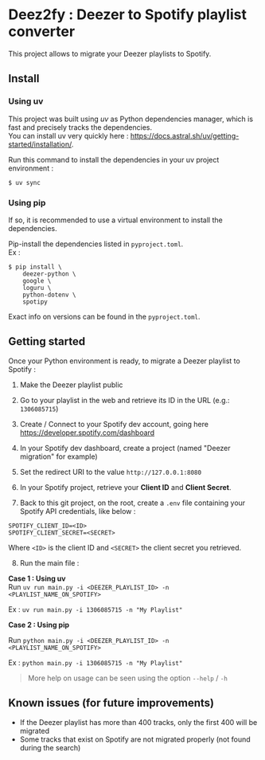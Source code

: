 # Deez2fy : Deezer to Spotify playlist converter

This project allows to migrate your Deezer playlists to Spotify.

## Install

### Using uv
This project was built using *uv* as Python dependencies manager, which is fast and precisely tracks the dependencies.  
You can install uv very quickly here : https://docs.astral.sh/uv/getting-started/installation/.

Run this command to install the dependencies in your uv project environment :
```
$ uv sync
```

### Using pip
If so, it is recommended to use a virtual environment to install the dependencies.  

Pip-install the dependencies listed in `pyproject.toml`.  
Ex :   
```
$ pip install \
    deezer-python \
    google \
    loguru \
    python-dotenv \
    spotipy
```

Exact info on versions can be found in the `pyproject.toml`. 


## Getting started

Once your Python environment is ready, to migrate a Deezer playlist to Spotify :

1. Make the Deezer playlist public

2. Go to your playlist in the web and retrieve its ID in the URL (e.g.: `1306085715`)

3. Create / Connect to your Spotify dev account, going here https://developer.spotify.com/dashboard 

4. In your Spotify dev dashboard, create a project (named "Deezer migration" for example)

5. Set the redirect URI to the value `http://127.0.0.1:8080`

6. In your Spotify project, retrieve your **Client ID** and **Client Secret**.

7. Back to this git project, on the root, create a `.env` file containing your Spotify API credentials, like below :
```
SPOTIFY_CLIENT_ID=<ID>
SPOTIFY_CLIENT_SECRET=<SECRET>
```
Where `<ID>` is the client ID and `<SECRET>` the client secret you retrieved.

8. Run the main file :  

**Case 1 : Using uv**  
Run `uv run main.py -i <DEEZER_PLAYLIST_ID> -n <PLAYLIST_NAME_ON_SPOTIFY>`  

Ex : `uv run main.py -i 1306085715 -n "My Playlist"`

**Case 2 : Using pip**

Run `python main.py -i <DEEZER_PLAYLIST_ID> -n <PLAYLIST_NAME_ON_SPOTIFY>`

Ex : `python main.py -i 1306085715 -n "My Playlist"`


> More help on usage can be seen using the option `--help` / `-h`

## Known issues (for future improvements)

- If the Deezer playlist has more than 400 tracks, only the first 400 will be migrated
- Some tracks that exist on Spotify are not migrated properly (not found during the search) 